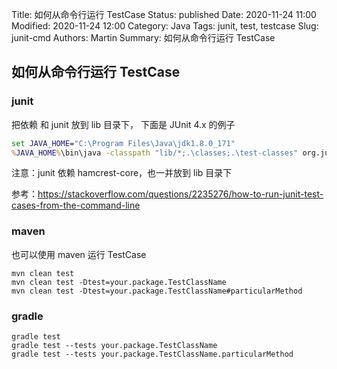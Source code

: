 Title: 如何从命令行运行 TestCase
Status: published
Date: 2020-11-24 11:00
Modified: 2020-11-24 12:00
Category: Java
Tags: junit, test, testcase
Slug: junit-cmd
Authors: Martin
Summary: 如何从命令行运行 TestCase

## 如何从命令行运行 TestCase

### junit

把依赖 和 junit 放到 lib 目录下， 下面是 JUnit 4.x 的例子

```bat
set JAVA_HOME="C:\Program Files\Java\jdk1.8.0_171"
%JAVA_HOME%\bin\java -classpath "lib/*;.\classes;.\test-classes" org.junit.runner.JUnitCore com.example.util.TestJSON
```

注意：junit 依赖 hamcrest-core，也一并放到 lib 目录下


参考：https://stackoverflow.com/questions/2235276/how-to-run-junit-test-cases-from-the-command-line


### maven

也可以使用 maven 运行 TestCase

```
mvn clean test
mvn clean test -Dtest=your.package.TestClassName
mvn clean test -Dtest=your.package.TestClassName#particularMethod
```

### gradle

```
gradle test
gradle test --tests your.package.TestClassName
gradle test --tests your.package.TestClassName.particularMethod
```
